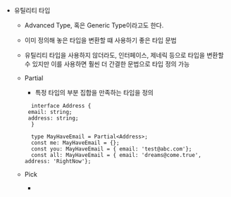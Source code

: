 * 유틸리티 타입

  - Advanced Type, 혹은 Generic Type이라고도 한다.

  - 이미 정의해 놓은 타입을 변환할 떄 사용하기 좋은 타입 문법

  - 유틸리티 타입을 사용하지 않더라도, 인터페이스, 제네릭 등으로 타입을 변환할 수 있지만 이를 사용하면 훨씬 더 간결한 문법으로 타입 정의 가능

  * Partial

    - 특정 타입의 부분 집합을 만족하는 타입을 정의

    ```
      interface Address {
	 email: string;
	 address: string;
      }

      type MayHaveEmail = Partial<Address>;
      const me: MayHaveEmail = {};
      const you: MayHaveEmail = { email: 'test@abc.com'};
      const all: MayHaveEmail = { email: 'dreams@come.true', address: 'RightNow'};

  * Pick

    - 

    ```
